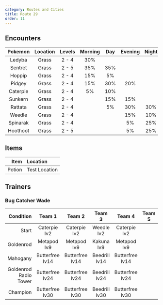 ```yaml
---
category: Routes and Cities
title: Route 29
order: 11
---
```

## Encounters

| Pokemon | Location | Levels | Morning | Day | Evening | Night |
|:---:|:---:|:---:|:---:|:---:|:---:|:---:|
| Ledyba | Grass | 2 - 4 | 30% |  |  |  |
| Sentret | Grass | 2 - 5 | 35% | 35% |  |  |
| Hoppip | Grass | 2 - 4 | 15% | 5% |  |  |
| Pidgey | Grass | 2 - 4 | 15% | 30% | 20% |  |
| Caterpie | Grass | 2 - 4 | 5% | 10% |  |  |
| Sunkern | Grass | 2 - 4 |  | 15% | 15% |  |
| Rattata | Grass | 2 - 4 |  | 5% | 30% | 30% |
| Weedle | Grass | 2 - 4 |  |  | 15% | 10% |
| Spinarak | Grass | 2 - 4 |  |  | 5% | 25% |
| Hoothoot | Grass | 2 - 5 |  |  | 5% | 25% |

## Items

| Item | Location |
|---:|:---|
| Potion | Test Location |

## Trainers
### Bug Catcher Wade

| Condition | Team 1 | Team 2 | Team 3 | Team 4 | Team 5 | Team 6 |
|---:|:---:|:---:|:---:|:---:|:---:|:---:|
| Start | Caterpie <br /> lv2 | Caterpie <br /> lv2 | Weedle <br /> lv2 | Caterpie <br /> lv2 | | |
| Goldenrod | Metapod <br /> lv9 | Metapod <br /> lv9 | Kakuna <br /> lv9 | Metapod <br /> lv9 | | |
| Mahogany | Butterfree <br /> lv14 | Butterfree <br /> lv14 | Beedrill <br /> lv14 | Butterfree <br /> lv14 | | |
| Goldenrod Radio Tower | Butterfree <br /> lv24 | Butterfree <br /> lv24 | Beedrill <br /> lv24 | Butterfree <br /> lv24 | | |
| Champion | Butterfree <br /> lv30 | Butterfree <br /> lv30 | Beedrill <br /> lv30 | Butterfree <br /> lv30 | | |
